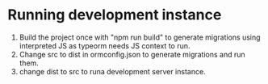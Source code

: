 # Running development instance

1. Build the project once with "npm run build" to generate migrations using interpreted JS as typeorm needs JS context to run.
2. Change src to dist in ormconfig.json to generate migrations and run them.
3. change dist to src to runa development server instance.
